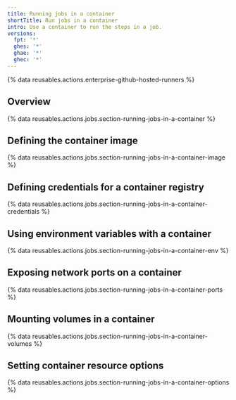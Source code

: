 ```yaml
---
title: Running jobs in a container
shortTitle: Run jobs in a container
intro: Use a container to run the steps in a job.
versions:
  fpt: '*'
  ghes: '*'
  ghae: '*'
  ghec: '*'
---
```

 
{% data reusables.actions.enterprise-github-hosted-runners %}

## Overview

{% data reusables.actions.jobs.section-running-jobs-in-a-container %}

## Defining the container image

{% data reusables.actions.jobs.section-running-jobs-in-a-container-image %}

## Defining credentials for a container registry

{% data reusables.actions.jobs.section-running-jobs-in-a-container-credentials %}

## Using environment variables with a container

{% data reusables.actions.jobs.section-running-jobs-in-a-container-env %}

## Exposing network ports on a container

{% data reusables.actions.jobs.section-running-jobs-in-a-container-ports %}

## Mounting volumes in a container

{% data reusables.actions.jobs.section-running-jobs-in-a-container-volumes %}

## Setting container resource options

{% data reusables.actions.jobs.section-running-jobs-in-a-container-options %}
